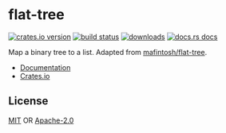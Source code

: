 # flat-tree

[![crates.io version][1]][2] [![build status][3]][4]
[![downloads][5]][6] [![docs.rs docs][7]][8]

Map a binary tree to a list. Adapted from
[mafintosh/flat-tree](https://github.com/mafintosh/flat-tree).

- [Documentation][8]
- [Crates.io][2]

## License
[MIT](./LICENSE-MIT) OR [Apache-2.0](./LICENSE-APACHE)

[1]: https://img.shields.io/crates/v/flat-tree.svg?style=flat-square
[2]: https://crates.io/crates/flat-tree
[3]: https://github.com/datrs/flat-tree/actions/workflows/ci.yml/badge.svg
[4]: https://github.com/datrs/flat-tree/actions
[5]: https://img.shields.io/crates/d/flat-tree.svg?style=flat-square
[6]: https://crates.io/crates/flat-tree
[7]: https://docs.rs/flat-tree/badge.svg
[8]: https://docs.rs/flat-tree
